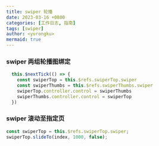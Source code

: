 ```yaml
---
title: swiper 轮播
date: 2023-03-16 +0800
categories: [工作日志, 指南]
tags: [swiper]
author: <yurongku>  
mermaid: true
---
```


### swiper 两组轮播图绑定

```js
  this.$nextTick(() => {
    const swiperTop = this.$refs.swiperTop.swiper
    const swiperThumbs = this.$refs.swiperThumbs.swiper
    swiperTop.controller.control = swiperThumbs
    swiperThumbs.controller.control = swiperTop
  })
```

### swiper 滚动至指定页

```js
const swiperTop = this.$refs.swiperTop.swiper;
swiperTop.slideTo(index, 1000, false);
```